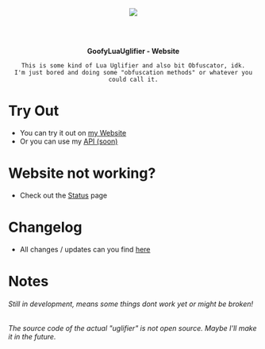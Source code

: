 <div align="center">
  <img src="https://badgen.net/github/last-commit/mopsfl/GoofyLuaUglifier">
  
  <br/><br/>
  
  <span>__GoofyLuaUglifier - Website__</span>
    
  ```
  This is some kind of Lua Uglifier and also bit Obfuscator, idk.
  I'm just bored and doing some "obfuscation methods" or whatever you could call it.
  ```
</div>

# Try Out
- You can try it out on [my Website](https://mopsfl.de/GoofyLuaUglifier/)
- Or you can use my [API (soon)](https://api.mopsfl.de)

# Website not working?
- Check out the [Status](https://mopsfl.de/status) page

# Changelog
- All changes / updates can you find [here](https://github.com/mopsfl/GoofyLuaUglifier/blob/main/CHANGELOG.md)

# Notes
###### Still in development, means some things dont work yet or might be broken!
###### The source code of the actual "uglifier" is not open source. Maybe I'll make it in the future.

